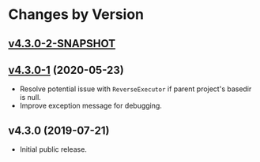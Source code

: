 # Changes by Version

## [v4.3.0-2-SNAPSHOT](https://github.com/safris/coverallsio-maven-plugin/compare/58b180b904f548616cc489f16cbe25e8622ab519..HEAD)

## [v4.3.0-1](https://github.com/safris/coverallsio-maven-plugin/compare/cda2f3d1453f89bc2da7e299eb8552fbe9029d18..58b180b904f548616cc489f16cbe25e8622ab519) (2020-05-23)
* Resolve potential issue with `ReverseExecutor` if parent project's basedir is null.
* Improve exception message for debugging.

## v4.3.0 (2019-07-21)
* Initial public release.